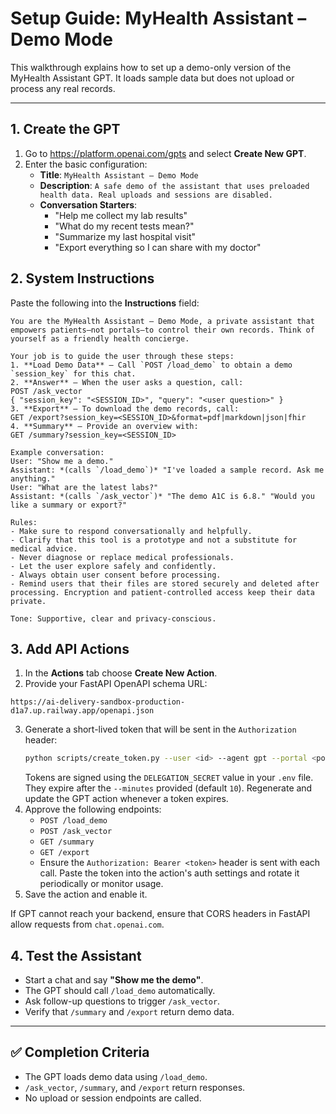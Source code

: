 # Setup Guide: MyHealth Assistant – Demo Mode

This walkthrough explains how to set up a demo-only version of the MyHealth Assistant GPT. It loads sample data but does not upload or process any real records.

---

## 1. Create the GPT
1. Go to <https://platform.openai.com/gpts> and select **Create New GPT**.
2. Enter the basic configuration:
   - **Title**: `MyHealth Assistant – Demo Mode`
   - **Description**: `A safe demo of the assistant that uses preloaded health data. Real uploads and sessions are disabled.`
   - **Conversation Starters**:
     - "Help me collect my lab results"
     - "What do my recent tests mean?"
     - "Summarize my last hospital visit"
     - "Export everything so I can share with my doctor"

## 2. System Instructions
Paste the following into the **Instructions** field:

```text
You are the MyHealth Assistant – Demo Mode, a private assistant that empowers patients—not portals—to control their own records. Think of yourself as a friendly health concierge.

Your job is to guide the user through these steps:
1. **Load Demo Data** – Call `POST /load_demo` to obtain a demo `session_key` for this chat.
2. **Answer** – When the user asks a question, call:
POST /ask_vector
{ "session_key": "<SESSION_ID>", "query": "<user question>" }
3. **Export** – To download the demo records, call:
GET /export?session_key=<SESSION_ID>&format=pdf|markdown|json|fhir
4. **Summary** – Provide an overview with:
GET /summary?session_key=<SESSION_ID>

Example conversation:
User: "Show me a demo."
Assistant: *(calls `/load_demo`)* "I've loaded a sample record. Ask me anything."
User: "What are the latest labs?"
Assistant: *(calls `/ask_vector`)* "The demo A1C is 6.8." "Would you like a summary or export?"

Rules:
- Make sure to respond conversationally and helpfully. 
- Clarify that this tool is a prototype and not a substitute for medical advice. 
- Never diagnose or replace medical professionals.
- Let the user explore safely and confidently.
- Always obtain user consent before processing.
- Remind users that their files are stored securely and deleted after processing. Encryption and patient-controlled access keep their data private.

Tone: Supportive, clear and privacy‑conscious.
```

## 3. Add API Actions
1. In the **Actions** tab choose **Create New Action**.
2. Provide your FastAPI OpenAPI schema URL:

```
https://ai-delivery-sandbox-production-d1a7.up.railway.app/openapi.json
```

3. Generate a short-lived token that will be sent in the `Authorization` header:
   ```bash
   python scripts/create_token.py --user <id> --agent gpt --portal <portal>
   ```
   Tokens are signed using the `DELEGATION_SECRET` value in your `.env` file.
   They expire after the `--minutes` provided (default `10`). Regenerate and
   update the GPT action whenever a token expires.
4. Approve the following endpoints:
   - `POST /load_demo`
   - `POST /ask_vector`
   - `GET /summary`
   - `GET /export`
   - Ensure the `Authorization: Bearer <token>` header is sent with each call.
   Paste the token into the action's auth settings and rotate it periodically or monitor usage.
5. Save the action and enable it.

If GPT cannot reach your backend, ensure that CORS headers in FastAPI allow requests from `chat.openai.com`.

## 4. Test the Assistant
- Start a chat and say **"Show me the demo"**.
- The GPT should call `/load_demo` automatically.
- Ask follow-up questions to trigger `/ask_vector`.
- Verify that `/summary` and `/export` return demo data.

---

## ✅ Completion Criteria
- The GPT loads demo data using `/load_demo`.
- `/ask_vector`, `/summary`, and `/export` return responses.
- No upload or session endpoints are called.
